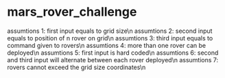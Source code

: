 # mars_rover_challenge
assumtions 1: first input equals to grid size\n
assumtions 2: second input equals to position of n rover on grid\n
assumtions 3: third input equals to command given to rovers\n
assumtions 4: more than one rover can be deployed\n
assumtions 5: first input is hard coded\n
assumtions 6: second and third input will alternate between each rover deployed\n
assumtions 7: rovers cannot exceed the grid size coordinates\n
